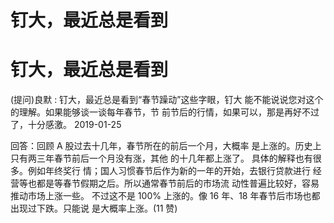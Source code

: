 # 钉大，最近总是看到

# 钉大，最近总是看到

(提问)良默 : 钉大，最近总是看到“春节躁动”这些字眼，钉大 能不能说说您对这个的理解。如果能够谈一谈每年春节，节 前节后的行情，如果可以，那是再好不过了，十分感激。 2019-01-25

回答：回顾 A 股过去十几年，春节所在的前后一个月，大概率 是上涨的。历史上只有两三年春节前后一个月没有涨，其他 的十几年都上涨了。 具体的解释也有很多。例如年终奖行 情；国人习惯春节后作为新的一年的开始，去银行贷款进行 经营等也都是等春节假期之后。所以通常春节前后的市场流 动性普遍比较好，容易推动市场上涨一些。 不过这不是 100% 上涨的。像 16 年、18 年春节后市场也都出现过下跌。只能说 是大概率上涨。(11 赞)